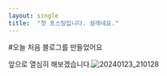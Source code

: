 ```yaml
---
layout: single
title:  "첫 포스팅입니다. 설레네요."
---
```

#오늘 처음 블로그를 만들었어요

앞으로 열심히 해보겠습니다.![20240123_210128](C:\Users\이\Desktop\vscode\softkleenex-github-blog\softkleenex.github.io\images\2024-04-21-first\20240123_210128.jpg)
